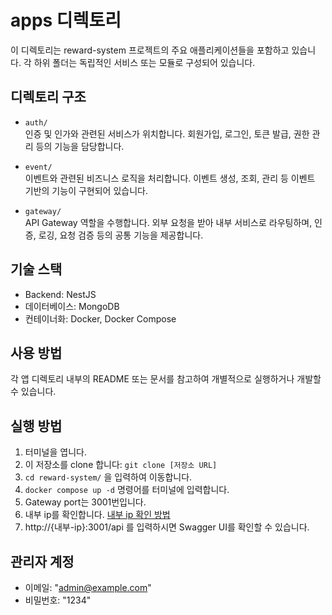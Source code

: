 # apps 디렉토리

이 디렉토리는 reward-system 프로젝트의 주요 애플리케이션들을 포함하고 있습니다. 각 하위 폴더는 독립적인 서비스 또는 모듈로 구성되어 있습니다.

## 디렉토리 구조

- `auth/`  
  인증 및 인가와 관련된 서비스가 위치합니다. 회원가입, 로그인, 토큰 발급, 권한 관리 등의 기능을 담당합니다.

- `event/`  
  이벤트와 관련된 비즈니스 로직을 처리합니다. 이벤트 생성, 조회, 관리 등 이벤트 기반의 기능이 구현되어 있습니다.

- `gateway/`  
  API Gateway 역할을 수행합니다. 외부 요청을 받아 내부 서비스로 라우팅하며, 인증, 로깅, 요청 검증 등의 공통 기능을 제공합니다.

## 기술 스택

- Backend: NestJS
- 데이터베이스: MongoDB
- 컨테이너화: Docker, Docker Compose

## 사용 방법

각 앱 디렉토리 내부의 README 또는 문서를 참고하여 개별적으로 실행하거나 개발할 수 있습니다.

## 실행 방법

1. 터미널을 엽니다.
2. 이 저장소를 clone 합니다: `git clone [저장소 URL]`
3. `cd reward-system/` 을 입력하여 이동합니다.
4. `docker compose up -d` 명령어를 터미널에 입력합니다.
5. Gateway port는 3001번입니다.
6. 내부 ip를 확인합니다. [내부 ip 확인 방법](https://itmoneytree.tistory.com/entry/%EA%B0%84%EB%8B%A8%ED%95%98%EA%B2%8C-%EB%82%B4-%EC%BB%B4%ED%93%A8%ED%84%B0-IP-%ED%99%95%EC%9D%B8-%ED%95%98%EB%8A%94-%EB%B0%A9%EB%B2%95windowmac)
7. http://{내부-ip}:3001/api 를 입력하시면 Swagger UI를 확인할 수 있습니다.

## 관리자 계정

- 이메일: "admin@example.com"
- 비밀번호: "1234"
